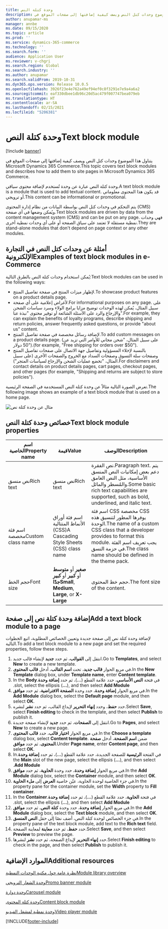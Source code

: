 ```yaml
---
title: وحدة كتلة النص‏‎
description: يتناول هذا الموضوع وحدات كتل النص ويصف كيفية إضافتها إلى صفحات الموقع في Microsoft Dynamics 365 Commerce.
author: anupamar-ms
manager: annbe
ms.date: 09/15/2020
ms.topic: article
ms.prod: ''
ms.service: dynamics-365-commerce
ms.technology: ''
ms.search.form: ''
audience: Application User
ms.reviewer: v-chgri
ms.search.region: Global
ms.search.industry: ''
ms.author: anupamar
ms.search.validFrom: 2019-10-31
ms.dyn365.ops.version: Release 10.0.5
ms.openlocfilehash: 3926f23e4e762a49ef94ef0c8f3291e7e9a4a6a2
ms.sourcegitcommit: eaf330dbee1db96c20d5ac479f007747bea079eb
ms.translationtype: HT
ms.contentlocale: ar-SA
ms.lasthandoff: 02/15/2021
ms.locfileid: "5206381"
---
```

# <a name="text-block-module"></a><span data-ttu-id="e5ede-103">وحدة كتلة النص</span><span class="sxs-lookup"><span data-stu-id="e5ede-103">Text block module</span></span>

[!include [banner](includes/banner.md)]

<span data-ttu-id="e5ede-104">يتناول هذا الموضوع وحدات كتل النص ويصف كيفية إضافتها إلى صفحات الموقع في Microsoft Dynamics 365 Commerce.</span><span class="sxs-lookup"><span data-stu-id="e5ede-104">This topic covers text block modules and describes how to add them to site pages in Microsoft Dynamics 365 Commerce.</span></span>

<span data-ttu-id="e5ede-105">وحدة كتلة النص عبارة عن وحدة تُستخدم لإضافة محتوى سياقي.</span><span class="sxs-lookup"><span data-stu-id="e5ede-105">A text block module is a module that is used to add textual content.</span></span> <span data-ttu-id="e5ede-106">قد يكون هذا المحتوى معلوماتي أو ترويجي.</span><span class="sxs-lookup"><span data-stu-id="e5ede-106">This content can be informational or promotional.</span></span>

<span data-ttu-id="e5ede-107">يتم التحكم في وحدات كتل النص بواسطة البيانات من نظام إدارة المحتوى (CMS) ويُمكن وضعها في أي صفحة.</span><span class="sxs-lookup"><span data-stu-id="e5ede-107">Text block modules are driven by data from the content management system (CMS) and can be put on any page.</span></span> <span data-ttu-id="e5ede-108">فهي وحدات نمطية مستقلة لا تعتمد على سياق الصفحة أو على أي وحدات نمطية أخرى.</span><span class="sxs-lookup"><span data-stu-id="e5ede-108">They are stand-alone modules that don't depend on page context or any other modules.</span></span>

## <a name="examples-of-text-block-modules-in-e-commerce"></a><span data-ttu-id="e5ede-109">أمثلة عن وحدات كتل النص في التجارة الإلكترونية</span><span class="sxs-lookup"><span data-stu-id="e5ede-109">Examples of text block modules in e-Commerce</span></span>

<span data-ttu-id="e5ede-110">يُمكن استخدام وحدات كتلة النص بالطرق التالية:</span><span class="sxs-lookup"><span data-stu-id="e5ede-110">Text block modules can be used in the following ways:</span></span>

* <span data-ttu-id="e5ede-111">لإظهار ميزات المنتج في صفحة تفاصيل المنتج.</span><span class="sxs-lookup"><span data-stu-id="e5ede-111">To showcase product features on a product details page.</span></span>
* <span data-ttu-id="e5ede-112">لأغراض إعلامية على أي صفحة.</span><span class="sxs-lookup"><span data-stu-id="e5ede-112">For informational purposes on any page.</span></span> <span data-ttu-id="e5ede-113">على سبيل المثال، يُمكن لهذه الوحدات توضيح مزايا برامج الولاء وسرد سياسات الشحن والإرجاع والرد على الأسئلة الشائعة أو توفير محتوى "نبذة عنا".</span><span class="sxs-lookup"><span data-stu-id="e5ede-113">For example, they can explain the benefits of loyalty programs, describe shipping and return policies, answer frequently asked questions, or provide "about us" content.</span></span>
* <span data-ttu-id="e5ede-114">لإضافة رسائل مخصصة في صفحة تفاصيل المنتج.</span><span class="sxs-lookup"><span data-stu-id="e5ede-114">To add custom messages on a product details page.</span></span> <span data-ttu-id="e5ede-115">(على سبيل المثال، "شحن مجاني للأوامر التي تزيد عن 50 دولار").</span><span class="sxs-lookup"><span data-stu-id="e5ede-115">(for example, "Free shipping for orders over $50").</span></span>
* <span data-ttu-id="e5ede-116">بالنسبة لإخلاء المسؤولية وتفاصيل جهة الاتصال على صفحات تفاصيل المنتج وصفحات سلة التسوق وصفحات السداد مع الخروج والصفحات الأخرى (على سبيل المثال، "تخضع عمليات الشحن والإرجاع لسياسات المتجر").</span><span class="sxs-lookup"><span data-stu-id="e5ede-116">For disclaimers and contact details on product details pages, cart pages, checkout pages, and other pages (for example, "Shipping and returns are subject to store policies").</span></span>

<span data-ttu-id="e5ede-117">تعرض الصورة التالية مثالاً عن وحدة كتلة النص المستخدمة في الصفحة الرئيسية.</span><span class="sxs-lookup"><span data-stu-id="e5ede-117">The following image shows an example of a text block module that is used on a home page.</span></span>

![مثال عن وحدة كتلة نص](./media/ecommerce-textblock.PNG)

## <a name="text-block-module-properties"></a><span data-ttu-id="e5ede-119">خصائص وحدة كتلة النص</span><span class="sxs-lookup"><span data-stu-id="e5ede-119">Text block module properties</span></span>

| <span data-ttu-id="e5ede-120">اسم الخاصية</span><span class="sxs-lookup"><span data-stu-id="e5ede-120">Property name</span></span>     | <span data-ttu-id="e5ede-121">قيمة</span><span class="sxs-lookup"><span data-stu-id="e5ede-121">Value</span></span>                                            | <span data-ttu-id="e5ede-122">‏‏الوصف</span><span class="sxs-lookup"><span data-stu-id="e5ede-122">Description</span></span> |
|-------------------|--------------------------------------------------|-------------|
| <span data-ttu-id="e5ede-123">نص منسق</span><span class="sxs-lookup"><span data-stu-id="e5ede-123">Rich text</span></span>         | <span data-ttu-id="e5ede-124">نص منسق</span><span class="sxs-lookup"><span data-stu-id="e5ede-124">Rich text</span></span>                                        | <span data-ttu-id="e5ede-125">نص الفقرة.</span><span class="sxs-lookup"><span data-stu-id="e5ede-125">Paragraph text.</span></span> <span data-ttu-id="e5ede-126">يتم دعم بعض إمكانيات النص المنسق الأساسية، مثل النص الغامق والمُسطر والمائل.</span><span class="sxs-lookup"><span data-stu-id="e5ede-126">Some basic rich text capabilities are supported, such as bold, underlined, and italic text.</span></span> |
| <span data-ttu-id="e5ede-127">اسم فئة مخصصة</span><span class="sxs-lookup"><span data-stu-id="e5ede-127">Custom class name</span></span> | <span data-ttu-id="e5ede-128">اسم فئة أوراق الأنماط المتتالية (CSS)</span><span class="sxs-lookup"><span data-stu-id="e5ede-128">A Cascading Style Sheets (CSS) class name</span></span>        | <span data-ttu-id="e5ede-129">اسم فئة CSS مخصصة CSS يوفرها المطور لتنسيق هذه الوحدة.</span><span class="sxs-lookup"><span data-stu-id="e5ede-129">The name of a custom CSS class that a developer provides to format this module.</span></span> <span data-ttu-id="e5ede-130">يجب تعريف اسم الفئة في حزمة النسق.</span><span class="sxs-lookup"><span data-stu-id="e5ede-130">The class name should be defined in the theme pack.</span></span> |
| <span data-ttu-id="e5ede-131">حجم الخط</span><span class="sxs-lookup"><span data-stu-id="e5ede-131">Font size</span></span>         | <span data-ttu-id="e5ede-132">**صغير** أو **متوسط** أو **كبير** أو **كبير‏‎ جدًا**</span><span class="sxs-lookup"><span data-stu-id="e5ede-132">**Small**, **Medium**, **Large**, or **X-Large**</span></span> | <span data-ttu-id="e5ede-133">حجم خط المحتوى.</span><span class="sxs-lookup"><span data-stu-id="e5ede-133">The font size of the content.</span></span> |

## <a name="add-a-text-block-module-to-a-page"></a><span data-ttu-id="e5ede-134">إضافة وحدة كتلة نص إلى صفحة</span><span class="sxs-lookup"><span data-stu-id="e5ede-134">Add a text block module to a page</span></span>

<span data-ttu-id="e5ede-135">لإضافة وحدة كتلة نص إلى صفحة جديدة وتعيين الخصائص المطلوبة، اتبع الخطوات التالية.</span><span class="sxs-lookup"><span data-stu-id="e5ede-135">To add a text block module to a new page and set the required properties, follow these steps.</span></span>

1. <span data-ttu-id="e5ede-136">انتقل إلى **القوالب**، ثم حدد **جديد** لإنشاء قالب جديد.</span><span class="sxs-lookup"><span data-stu-id="e5ede-136">Go to **Templates**, and select **New** to create a new template.</span></span>
1. <span data-ttu-id="e5ede-137">في مربع الحوار **قالب جديد**، تحت **اسم القالب**، أدخل **قالب المحتوى**.</span><span class="sxs-lookup"><span data-stu-id="e5ede-137">In the **New Template** dialog box, under **Template name**, enter **Content template**.</span></span>
1. <span data-ttu-id="e5ede-138">في فتحة **النص الأساسي‬‬‏‫**، حدد علامة القطع (**...**)، ثم حدد **إضافة وحدة**.</span><span class="sxs-lookup"><span data-stu-id="e5ede-138">In the **Body** slot, select the ellipsis (**...**), and then select **Add Module**.</span></span>
1. <span data-ttu-id="e5ede-139">في مربع الحوار **إضافة وحدة**، حدد وحدة **الصفحة الافتراضية‬**، ثم حدد **موافق**.</span><span class="sxs-lookup"><span data-stu-id="e5ede-139">In the **Add Module** dialog box, select the **Default page** module, and then select **OK**.</span></span>
1. <span data-ttu-id="e5ede-140">حدد **حفظ**، وحدد **إنهاء التحرير** لإيداع القالب، ثم حدد **نشر** لنشره.</span><span class="sxs-lookup"><span data-stu-id="e5ede-140">Select **Save**, select **Finish editing** to check in the template, and then select **Publish** to publish it.</span></span>
1. <span data-ttu-id="e5ede-141">انتقل إلى **الصفحات**، ثم حدد **جديد** لإنشاء صفحة جديدة.</span><span class="sxs-lookup"><span data-stu-id="e5ede-141">Go to **Pages**, and select **New** to create a new page.</span></span>
1. <span data-ttu-id="e5ede-142">في مربع الحوار **اختيار قالب**، حدد **قالب المحتوى**.</span><span class="sxs-lookup"><span data-stu-id="e5ede-142">In the **Choose a template** dialog box, select **Content template**.</span></span> <span data-ttu-id="e5ede-143">ضمن **اسم الصفحة**، أدخل **صفحة المحتوى**، ثم حدد **موافق‏‎**.</span><span class="sxs-lookup"><span data-stu-id="e5ede-143">Under **Page name**, enter **Content page**, and then select **OK**.</span></span>
1. <span data-ttu-id="e5ede-144">في الفتحة **الرئيسية** للصفحة الجديدة، حدد علامة القطع (**...**)، ثم حدد **إضافة وحدة‬‏‫**.</span><span class="sxs-lookup"><span data-stu-id="e5ede-144">In the **Main** slot of the new page, select the ellipsis (**...**), and then select **Add Module**.</span></span>
1. <span data-ttu-id="e5ede-145">في مربع الحوار **إضافة وحدة**، حدد وحدة ‬‏‫**الحاوية‬**، ثم حدد **موافق**.</span><span class="sxs-lookup"><span data-stu-id="e5ede-145">In the **Add Module** dialog box, select the **Container** module, and then select **OK**.</span></span>
1. <span data-ttu-id="e5ede-146">في جزء الخاصية لوحدة الحاوية، عيّن خاصية **العرض** إلى **ملء الحاوية**.</span><span class="sxs-lookup"><span data-stu-id="e5ede-146">In the property pane for the container module, set the **Width** property to **Fill container**.</span></span>
1. <span data-ttu-id="e5ede-147">في فتحة **الحاوية‬‬‏‫**، حدد علامة القطع (**...**)، ثم حدد **إضافة وحدة**.</span><span class="sxs-lookup"><span data-stu-id="e5ede-147">In the **Container** slot, select the ellipsis (**...**), and then select **Add Module**.</span></span>
1. <span data-ttu-id="e5ede-148">في مربع الحوار **إضافة وحدة**، حدد وحدة **كتلة النص‬**، ثم حدد **موافق**.</span><span class="sxs-lookup"><span data-stu-id="e5ede-148">In the **Add Module** dialog box, select the **Text block** module, and then select **OK**.</span></span> 
1. <span data-ttu-id="e5ede-149">في جزء الخصائص لوحدة كتلة النص، أضف نصًا إلى حقل **النص المنسق**.</span><span class="sxs-lookup"><span data-stu-id="e5ede-149">In the property pane of the text block module, add text to the **Rich text** field.</span></span>
1. <span data-ttu-id="e5ede-150">حدد **حفظ**، ثم حدد **معاينة** لمعاينة الصفحة.</span><span class="sxs-lookup"><span data-stu-id="e5ede-150">Select **Save**, and then select **Preview** to preview the page.</span></span>
1. <span data-ttu-id="e5ede-151">حدد **إنهاء التحرير** لإيداع الصفحة، ثم حدد **نشر** لنشرها.</span><span class="sxs-lookup"><span data-stu-id="e5ede-151">Select **Finish editing** to check in the page, and then select **Publish** to publish it.</span></span>

## <a name="additional-resources"></a><span data-ttu-id="e5ede-152">الموارد الإضافية</span><span class="sxs-lookup"><span data-stu-id="e5ede-152">Additional resources</span></span>

[<span data-ttu-id="e5ede-153">نظرة عامة حول مكتبة الوحدات النمطية</span><span class="sxs-lookup"><span data-stu-id="e5ede-153">Module library overview</span></span>](starter-kit-overview.md)

[<span data-ttu-id="e5ede-154">وحدة الشعار الترويجي</span><span class="sxs-lookup"><span data-stu-id="e5ede-154">Promo banner module</span></span>](add-alert.md)

[<span data-ttu-id="e5ede-155">وحدة دوارة</span><span class="sxs-lookup"><span data-stu-id="e5ede-155">Carousel module</span></span>](add-carousel.md)

[<span data-ttu-id="e5ede-156">وحدة كتلة المحتوى</span><span class="sxs-lookup"><span data-stu-id="e5ede-156">Content block module</span></span>](add-hero-module.md)

[<span data-ttu-id="e5ede-157">وحدة نمطية لمشغل الفيديو</span><span class="sxs-lookup"><span data-stu-id="e5ede-157">Video player module</span></span>](add-video-player.md)



[!INCLUDE[footer-include](../includes/footer-banner.md)]